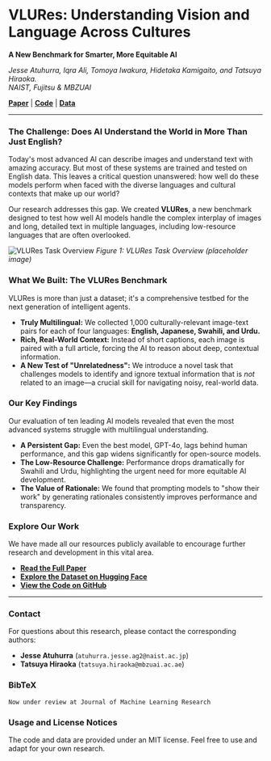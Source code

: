 # VLURes: Understanding Vision and Language Across Cultures

**A New Benchmark for Smarter, More Equitable AI**

*Jesse Atuhurra, Iqra Ali, Tomoya Iwakura, Hidetaka Kamigaito, and Tatsuya Hiraoka.*
<br>
*NAIST, Fujitsu & MBZUAI*

[**Paper**](https://www.jmlr.org/papers/v23/21-0000.html) | [**Code**](https://github.com/jatuhurrra/VLURes/) | [**Data**](https://huggingface.co/datasets/atamiles/VLURes)

---

### The Challenge: Does AI Understand the World in More Than Just English?

Today's most advanced AI can describe images and understand text with amazing accuracy. But most of these systems are trained and tested on English data. This leaves a critical question unanswered: how well do these models perform when faced with the diverse languages and cultural contexts that make up our world?

Our research addresses this gap. We created **VLURes**, a new benchmark designed to test how well AI models handle the complex interplay of images and long, detailed text in multiple languages, including low-resource languages that are often overlooked.

![VLURes Task Overview](https://raw.githubusercontent.com/jatuhurra/VLURes/main/path/to/your/figure1.png)
*Figure 1: VLURes Task Overview (placeholder image)*

### What We Built: The VLURes Benchmark

VLURes is more than just a dataset; it's a comprehensive testbed for the next generation of intelligent agents.

*   **Truly Multilingual:** We collected 1,000 culturally-relevant image-text pairs for each of four languages: **English, Japanese, Swahili, and Urdu.**
*   **Rich, Real-World Context:** Instead of short captions, each image is paired with a full article, forcing the AI to reason about deep, contextual information.
*   **A New Test of "Unrelatedness":** We introduce a novel task that challenges models to identify and ignore textual information that is *not* related to an image—a crucial skill for navigating noisy, real-world data.

### Our Key Findings

Our evaluation of ten leading AI models revealed that even the most advanced systems struggle with multilingual understanding.

*   **A Persistent Gap:** Even the best model, GPT-4o, lags behind human performance, and this gap widens significantly for open-source models.
*   **The Low-Resource Challenge:** Performance drops dramatically for Swahili and Urdu, highlighting the urgent need for more equitable AI development.
*   **The Value of Rationale:** We found that prompting models to "show their work" by generating rationales consistently improves performance and transparency.

### Explore Our Work

We have made all our resources publicly available to encourage further research and development in this vital area.

*   [**Read the Full Paper**](https://www.jmlr.org/papers/v23/21-0000.html)
*   [**Explore the Dataset on Hugging Face**](https://huggingface.co/datasets/atamiles/VLURes)
*   [**View the Code on GitHub**](https://github.com/jatuhurrra/VLURes/)

---

### Contact

For questions about this research, please contact the corresponding authors:

*   **Jesse Atuhurra** (`atuhurra.jesse.ag2@naist.ac.jp`)
*   **Tatsuya Hiraoka** (`tatsuya.hiraoka@mbzuai.ac.ae`)

### BibTeX

```
Now under review at Journal of Machine Learning Research
```


### Usage and License Notices

The code and data are provided under an MIT license. Feel free to use and adapt for your own research.
